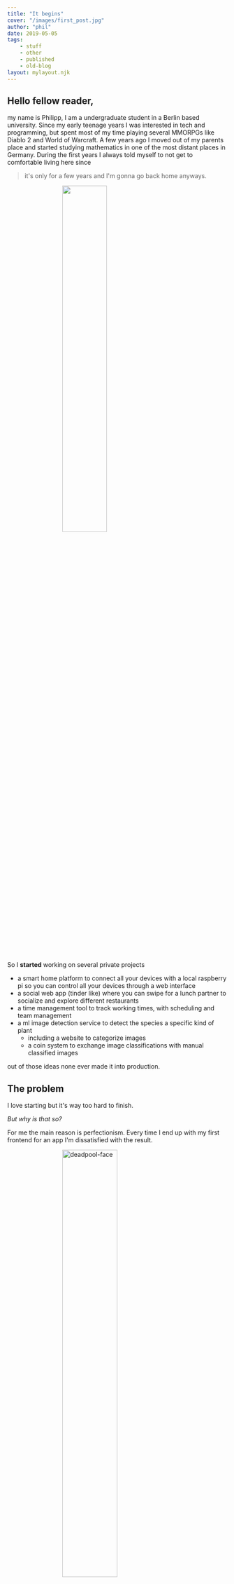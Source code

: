 ```yaml
---
title: "It begins"
cover: "/images/first_post.jpg"
author: "phil"
date: 2019-05-05
tags:
    - stuff
    - other
    - published
    - old-blog
layout: mylayout.njk
---
```


## Hello fellow reader,
my name is Philipp, I am a undergraduate student in a Berlin based university. Since my early teenage years 
I was interested in tech and programming, but spent most of my time playing several MMORPGs like Diablo 2 
and World of Warcraft.
A few years ago I moved out of my parents place and started studying mathematics in one of the most distant places 
in Germany. During the first years I always told myself to not get to comfortable living here since 
>it's only for a few years and I'm gonna go back home anyways.

<div><img src="https://media.giphy.com/media/1X8TXeLwY2ojkQgrOo/giphy.gif" style="width: 45%; margin-left: 25%"/></div>

So I **started** working on several private projects
- a smart home platform to connect all your devices with a local raspberry pi so you can control all your devices through a web interface
- a social web app (tinder like) where you can swipe for a lunch partner to socialize and explore different restaurants
- a time management tool to track working times, with scheduling and team management
- a ml image detection service to detect the species a specific kind of plant
    - including a website to categorize images
    - a coin system to exchange image classifications with manual classified images

out of those ideas none ever made it into production.

## The problem
I love starting but it's way too hard to finish.

_But why is that so?_

For me the main reason is perfectionism. Every time I end up with my first frontend for an app I'm dissatisfied with 
the result. 
<div style="margin: auto"><img style="width: 50%; margin-left: 25%;" src="https://media.giphy.com/media/qiLnXTdWya1Mc/giphy.gif" alt="deadpool-face"/></div>

I'm more of a backend person but saw too many awesome designs and
functionality, or just a great UX which feels like it will take several hours just to get the basic functionality done. 
So mostly I just stop at a certain point and forget about the project until someone tells me a new live struggling problem
and I'm back at the beginning of a new project.


## The solution?
One day a former colleague approached me after he found out I my contract was soon to be expired and I was looking for a 
new job and told me his idea to participate in the shared economy by renting action cams.

I like the idea of shared economy and don't like wasting resources, so he had me at
>Would you like to help me with my website?

My immediate thought was how awesome the idea is, that it needs to be super easy to implement and of course
<div><img src="https://media.giphy.com/media/26BRwW3ckGjcZmsxO/giphy.gif" style="width: 45%; margin-left: 25%"/></div>


## From here
Thanks for reading so far, partner!
During the next weeks I will tell the story of my journey of [Learning React the hard way](/old-blog/learning-react-the-hard-way-part-1), 
[Who needs planning if you have an idea]() and [How I stopped quitting]().

<div><img src="https://media.giphy.com/media/xT4uQgeBiqqIg5Nzry/giphy.gif" style="width: 45%; margin-left: 25%"/></div>


